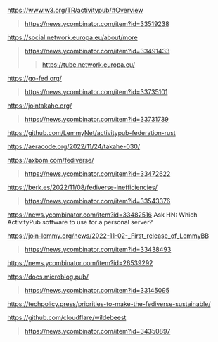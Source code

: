https://www.w3.org/TR/activitypub/#Overview
> https://news.ycombinator.com/item?id=33519238

https://social.network.europa.eu/about/more
> https://news.ycombinator.com/item?id=33491433
> > https://tube.network.europa.eu/

https://go-fed.org/
> https://news.ycombinator.com/item?id=33735101

https://jointakahe.org/
> https://news.ycombinator.com/item?id=33731739

https://github.com/LemmyNet/activitypub-federation-rust

https://aeracode.org/2022/11/24/takahe-030/

https://axbom.com/fediverse/
> https://news.ycombinator.com/item?id=33472622

https://berk.es/2022/11/08/fediverse-inefficiencies/
> https://news.ycombinator.com/item?id=33543376

https://news.ycombinator.com/item?id=33482516 Ask HN: Which ActivityPub software to use for a personal server?

https://join-lemmy.org/news/2022-11-02-_First_release_of_LemmyBB
> https://news.ycombinator.com/item?id=33438493

https://news.ycombinator.com/item?id=26539292

https://docs.microblog.pub/
> https://news.ycombinator.com/item?id=33145095

https://techpolicy.press/priorities-to-make-the-fediverse-sustainable/

https://github.com/cloudflare/wildebeest
> https://news.ycombinator.com/item?id=34350897